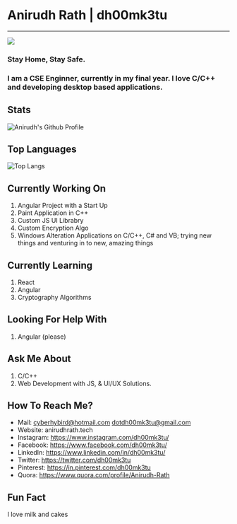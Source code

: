 # Anirudh Rath | dh00mk3tu 
---
<a href="https:anirudhrath.tech">
    <img src="https://komarev.com/ghpvc/?username=dh00mk3tu&color=green">
</a>


###  Stay Home, Stay Safe.


###   I am a CSE Enginner, currently in my final year. I love C/C++ and developing desktop based applications. 

##  Stats
![Anirudh's Github Profile](https://github-readme-stats.vercel.app/api?username=dh00mk3tu&show_icons=true&hide_border=true&count_private=true&theme=radical) 

##  Top Languages
![Top Langs](https://github-readme-stats.vercel.app/api/top-langs/?username=dh00mk3tu)
     
##  Currently Working On 
  1. Angular Project with a Start Up
  2. Paint Application in C++
  3. Custom JS UI Librabry 
  4. Custom Encryption Algo 
  5. Windows Alteration Applications on C/C++, C# and VB; trying new things and venturing in to new, amazing things
  
##  Currently Learning 
  1. React 
  2. Angular 
  3. Cryptography Algorithms 
  
##  Looking For Help With 
  1. Angular (please)
  
##  Ask Me About 
  1. C/C++
  2. Web Development with JS, & UI/UX Solutions.
  

     
##  How To Reach Me?
  - Mail: cyberhybird@hotmail.com
           dotdh00mk3tu@gmail.com
  -  Website: anirudhrath.tech
  -  Instagram: <https://www.instagram.com/dh00mk3tu/>
  -  Facebook: <https://www.facebook.com/dh00mk3tu/>
  -  LinkedIn: <https://www.linkedin.com/in/dh00mk3tu/>
  -  Twitter: <https://twitter.com/dh00mk3tu>
  -  Pinterest: <https://in.pinterest.com/dh00mk3tu>
  -  Quora: <https://www.quora.com/profile/Anirudh-Rath>
  
     
##  Fun Fact
   I love milk and cakes



